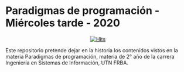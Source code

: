 # Paradigmas de programación - Miércoles tarde - 2020

<div align=center>

  [![Hits](https://hits.seeyoufarm.com/api/count/incr/badge.svg?url=https%3A%2F%2Fgithub.com%2Fjlsuh%2Fpdep-mit-2020%2Fhit-counter&count_bg=%2332682A&title_bg=%23555555&icon=spacex.svg&icon_color=%23E7E7E7&title=hits&edge_flat=false)](https://hits.seeyoufarm.com)
  
</div>

Este repositorio pretende dejar en la historia los contenidos vistos en la materia Paradigmas de programación,
materia de 2° año de la carrera Ingeniería en Sistemas de Información, UTN FRBA.